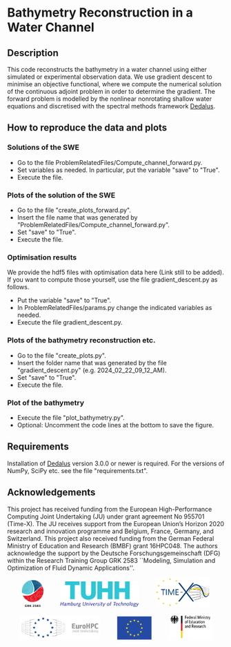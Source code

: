 # Bathymetry Reconstruction in a Water Channel

## Description
This code reconstructs the bathymetry in a water channel using either simulated or experimental observation data. We use gradient descent to minimise an objective functional, where we compute the numerical solution of the continuous adjoint problem in order to determine the gradient. The forward problem is modelled by the nonlinear nonrotating shallow water equations and discretised with the spectral methods framework [Dedalus](https://dedalus-project.org/).

## How to reproduce the data and plots
### Solutions of the SWE
- Go to the file ProblemRelatedFiles/Compute_channel_forward.py.
- Set variables as needed. In particular, put the variable "save" to "True".
- Execute the file.
### Plots of the solution of the SWE
- Go to the file "create_plots_forward.py".
- Insert the file name that was generated by "ProblemRelatedFiles/Compute_channel_forward.py".
- Set "save" to "True".
- Execute the file.
### Optimisation results
We provide the hdf5 files with optimisation data here (Link still to be added). If you want to compute those yourself, use the file gradient_descent.py as follows.
- Put the variable "save" to "True".
- In ProblemRelatedFiles/params.py change the indicated variables as needed.
- Execute the file gradient_descent.py.
### Plots of the bathymetry reconstruction etc.
- Go to the file "create_plots.py".
- Insert the folder name that was generated by the file "gradient_descent.py" (e.g. 2024_02_22_09_12_AM).
- Set "save" to "True".
- Execute the file.
### Plot of the bathymetry
- Execute the file "plot_bathymetry.py".
- Optional: Uncomment the code lines at the bottom to save the figure.

## Requirements
Installation of [Dedalus](https://dedalus-project.readthedocs.io/en/latest/pages/installation.html) version 3.0.0 or newer is required. For the versions of NumPy, SciPy etc. see the file "requirements.txt".

## Acknowledgements
This project has received funding from the European High-Performance Computing Joint Undertaking (JU) under grant agreement No 955701 (Time-X). The JU receives support from the European Union’s Horizon 2020 research and innovation programme and Belgium, France, Germany, and Switzerland. This project also received funding from the German Federal Ministry of Education and Research (BMBF) grant 16HPC048.
The authors acknowledge the support by the Deutsche Forschungsgemeinschaft (DFG) within the Research Training Group GRK 2583 ``Modeling, Simulation and Optimization of Fluid Dynamic Applications''.
<p align="center">
  <img src="./images/Logo_GRK2583.png" width="10%"/> &nbsp;&nbsp;&nbsp;&nbsp;&nbsp;&nbsp;&nbsp;&nbsp;
  <img src="./images/tuhh-logo.png" width="36%"/> &nbsp;&nbsp;&nbsp;&nbsp;&nbsp;&nbsp;&nbsp;&nbsp;
  <img src="./images/LogoTime-X.png" width="25%"/>
</p>
<p align="center">
  <img src="./images/EuroHPC.jpg" width="37%"/> &nbsp;&nbsp;&nbsp;&nbsp;&nbsp;&nbsp;&nbsp;&nbsp;
  <img src="./images/logo_eu.png" width="16%" /> &nbsp;&nbsp;&nbsp;&nbsp;&nbsp;&nbsp;&nbsp;&nbsp;
  <img src="./images/BMBF_gefoerdert_2017_en.jpg" width="20%" />
</p>
